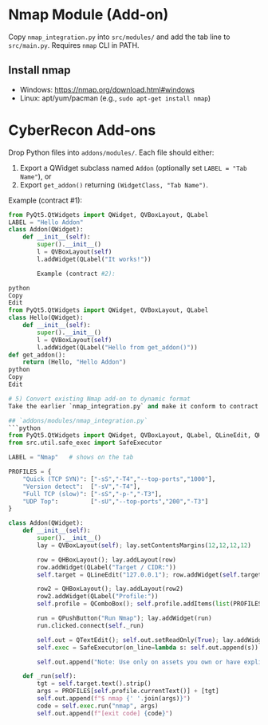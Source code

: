 # Nmap Module (Add-on)
Copy `nmap_integration.py` into `src/modules/` and add the tab line to `src/main.py`.
Requires `nmap` CLI in PATH.

## Install nmap
- Windows: https://nmap.org/download.html#windows
- Linux: apt/yum/pacman (e.g., `sudo apt-get install nmap`)

# CyberRecon Add-ons
Drop Python files into `addons/modules/`. Each file should either:
1) Export a QWidget subclass named `Addon` (optionally set `LABEL = "Tab Name"`), or
2) Export `get_addon()` returning `(WidgetClass, "Tab Name")`.

Example (contract #1):
```python
from PyQt5.QtWidgets import QWidget, QVBoxLayout, QLabel
LABEL = "Hello Addon"
class Addon(QWidget):
    def __init__(self):
        super().__init__()
        l = QVBoxLayout(self)
        l.addWidget(QLabel("It works!"))

        Example (contract #2):

python
Copy
Edit
from PyQt5.QtWidgets import QWidget, QVBoxLayout, QLabel
class Hello(QWidget):
    def __init__(self):
        super().__init__()
        l = QVBoxLayout(self)
        l.addWidget(QLabel("Hello from get_addon()"))
def get_addon():
    return (Hello, "Hello Addon")
python
Copy
Edit

# 5) Convert existing Nmap add-on to dynamic format
Take the earlier `nmap_integration.py` and make it conform to contract #1:

## `addons/modules/nmap_integration.py`
```python
from PyQt5.QtWidgets import QWidget, QVBoxLayout, QLabel, QLineEdit, QHBoxLayout, QPushButton, QTextEdit, QComboBox
from src.util.safe_exec import SafeExecutor

LABEL = "Nmap"   # shows on the tab

PROFILES = {
    "Quick (TCP SYN)": ["-sS","-T4","--top-ports","1000"],
    "Version detect":  ["-sV","-T4"],
    "Full TCP (slow)": ["-sS","-p-","-T3"],
    "UDP Top":         ["-sU","--top-ports","200","-T3"]
}

class Addon(QWidget):
    def __init__(self):
        super().__init__()
        lay = QVBoxLayout(self); lay.setContentsMargins(12,12,12,12)

        row = QHBoxLayout(); lay.addLayout(row)
        row.addWidget(QLabel("Target / CIDR:"))
        self.target = QLineEdit("127.0.0.1"); row.addWidget(self.target)

        row2 = QHBoxLayout(); lay.addLayout(row2)
        row2.addWidget(QLabel("Profile:"))
        self.profile = QComboBox(); self.profile.addItems(list(PROFILES.keys())); row2.addWidget(self.profile)

        run = QPushButton("Run Nmap"); lay.addWidget(run)
        run.clicked.connect(self._run)

        self.out = QTextEdit(); self.out.setReadOnly(True); lay.addWidget(self.out)
        self.exec = SafeExecutor(on_line=lambda s: self.out.append(s))

        self.out.append("Note: Use only on assets you own or have explicit permission to test.")

    def _run(self):
        tgt = self.target.text().strip()
        args = PROFILES[self.profile.currentText()] + [tgt]
        self.out.append(f"$ nmap {' '.join(args)}")
        code = self.exec.run("nmap", args)
        self.out.append(f"[exit code] {code}")